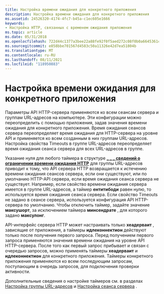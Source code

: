 ```yaml
---
title: Настройка времени ожидания для конкретного приложения
description: Настройка времени ожидания для конкретного приложения
ms.assetid: 24526320-4174-4fc7-b45a-c1ec605e1666
keywords:
- Настройка HTTP, связанных с временем ожидания приложения
ms.topic: article
ms.date: 05/31/2018
ms.openlocfilehash: 722d44c1377a3bee22a88fe92f0f5aed272c08f0b0a6645361c4e03816f408fd
ms.sourcegitcommit: e858bbe701567d4583c50a11326e42d7ea51804b
ms.translationtype: MT
ms.contentlocale: ru-RU
ms.lasthandoff: 08/11/2021
ms.locfileid: "118950883"
---
```

# <a name="configuring-the-application-specific-timeouts"></a>Настройка времени ожидания для конкретного приложения

Параметры API HTTP-сервера применяются ко всем сеансам сервера и группам URL-адресов на компьютере. Эти конфигурации можно переопределить с помощью приложения, задав значения времени ожидания для конкретного приложения. Время ожидания сеансов сервера переопределяет время ожидания для HTTP-сервера на уровне API и применяется ко всем созданным в них группам URL-адресов. Настройка свойства Timeouts в группе URL-адресов переопределяет время ожидания сеанса сервера для всех URL-адресов в группе.

Указание нуля для любого таймера в структуре [**\_ \_ \_ сведений о ограничении времени ожидания HTTP**](/windows/desktop/api/Http/ns-http-http_timeout_limit_info) для группы URL-адресов приводит к тому, что API сервера HTTP возвращается к истечению времени ожидания сеансов сервера, если они существуют, или по умолчанию HTTP-API сервера, если время ожидания сеанса сервера не существует. Например, если свойство времени ожидания сервера имеется в группе URL-адресов, а таймер **ентитибоди** равен нулю, то используется время ожидания сеанса сервера. Если свойство Timeouts не задано в сеансе сервера, используется конфигурация API HTTP-сервера по умолчанию. Чтобы отключить таймер, задайте значение **максушорт**, за исключением таймера **минсендрате** , для которого задано **максулонг**.

API-интерфейс сервера HTTP может настраивать только **хеадерваит** , зависящие от приложения, а таймеры **идлеконнектион** действуют только после получения первого запроса. Перед получением первого запроса применяются значения времени ожидания на уровне API HTTP-сервера. После того как первый запрос прибывает и связан с очередью запросов, можно применять таймеры **хеадерваит** и **идлеконнектион** для конкретного приложения. Таймеры конкретного приложения применяются ко всем последующим запросам, поступающим в очередь запросов, для подключения проверки активности.

Дополнительные сведения о настройке таймеров см. в разделах [Настройка группы URL-адресов](configuring-the-url-group.md) и [Настройка сеанса сервера](configuring-the-server-session.md) .

 

 




